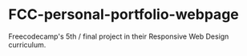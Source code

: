 # FCC-personal-portfolio-webpage
Freecodecamp's 5th / final project in their Responsive Web Design curriculum.
